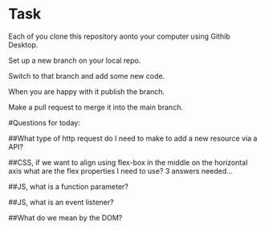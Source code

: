# Task

Each of you clone  this repository aonto your computer using Githib Desktop.

Set up a new branch on your local repo. 

Switch to that branch and add some new code.


When you are happy with it publish the branch.

Make a pull request to merge it into the main branch.

#Questions for today:

##What type of http request do I need to make  to add a new resource via a API?

##CSS, if we want to align using flex-box  in the middle on the horizontal axis what are the flex properties I need to use? 3 answers needed...

##JS, what is a  function parameter?

##JS, what is an event listener?

##What do we mean by the DOM?

